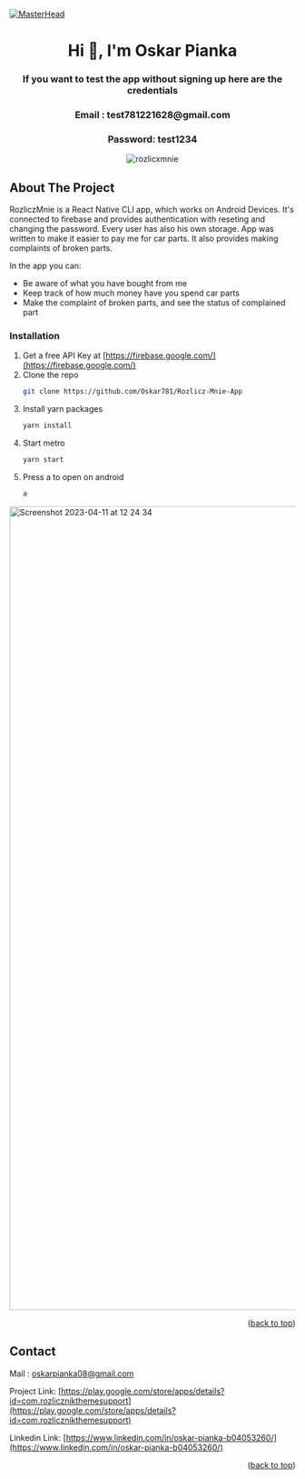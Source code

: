 [![MasterHead](https://teamquest.pl/img/static/blog/reactjs.jpeg)](https://reactnative.dev/)
<h1 align="center">Hi 👋, I'm Oskar Pianka</h1>
<h3 align='center'>If you want to test the app without signing up here are the credentials </h3>
<h3 align='center'> Email : test781221628@gmail.com </h3>
<h3 align='center'> Password: test1234 </h3>

<!-- Improved compatibility of back to top link: See: https://github.com/othneildrew/Best-README-Template/pull/73 -->
<a name="readme-top"></a>

<div align="center">

![rozlicxmnie](https://user-images.githubusercontent.com/97236622/231148717-eba401fb-65f1-494a-95a5-777c1547fe4b.gif)
</div>








<!-- ABOUT THE PROJECT -->
## About The Project

RozliczMnie is a React Native CLI app, which works on Android Devices. It's connected to firebase and provides authentication with reseting and changing the password. Every user has also his own storage. App was written to make it easier to pay me for car parts. It also provides making complaints of broken parts.

In the app you can:
* Be aware of what you have bought from me
* Keep track of how much money have you spend car parts
* Make the complaint of broken parts, and see the status of complained part




### Installation


1. Get a free API Key at [https://firebase.google.com/](https://firebase.google.com/)
2. Clone the repo
   ```sh
   git clone https://github.com/Oskar781/Rozlicz-Mnie-App
   ```
3. Install yarn packages
   ```sh
   yarn install
   ```
4. Start metro
   ```sh
   yarn start
   ```
5. Press a to open on android
   ```sh
   a
   ```



<img width="1415" alt="Screenshot 2023-04-11 at 12 24 34" src="https://user-images.githubusercontent.com/97236622/231132819-0bb8e886-2558-48be-a763-5898bf4df999.png">
<p align="right">(<a href="#readme-top">back to top</a>)</p>




<!-- CONTACT -->
## Contact

Mail : oskarpianka08@gmail.com

Project Link: [https://play.google.com/store/apps/details?id=com.rozlicznikthemesupport](https://play.google.com/store/apps/details?id=com.rozlicznikthemesupport)

Linkedin Link: [https://www.linkedin.com/in/oskar-pianka-b04053260/](https://www.linkedin.com/in/oskar-pianka-b04053260/)

<p align="right">(<a href="#readme-top">back to top</a>)</p>

